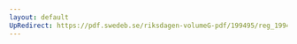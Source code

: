```yaml
---
layout: default
UpRedirect: https://pdf.swedeb.se/riksdagen-volumeG-pdf/199495/reg_199495/reg_199495_0141.pdf
---
```

